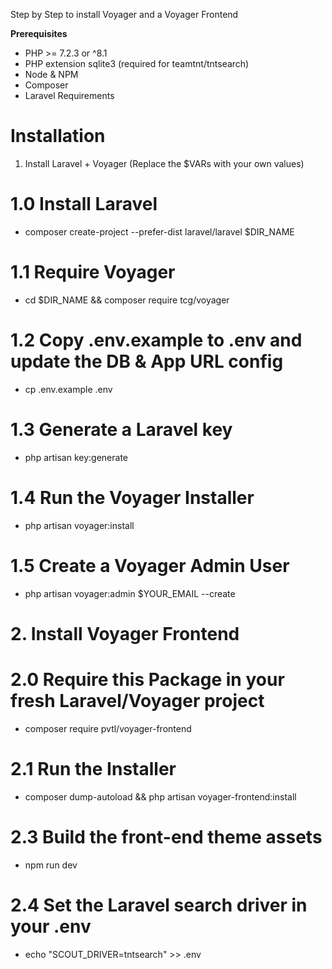 Step by Step to install Voyager and a Voyager Frontend 

**Prerequisites**
- PHP >= 7.2.3 or ^8.1
- PHP extension sqlite3 (required for teamtnt/tntsearch)
- Node & NPM
- Composer
- Laravel Requirements

# Installation
1. Install Laravel + Voyager (Replace the $VARs with your own values)

# 1.0 Install Laravel
- composer create-project --prefer-dist laravel/laravel $DIR_NAME

# 1.1 Require Voyager
- cd $DIR_NAME && composer require tcg/voyager

# 1.2 Copy .env.example to .env and update the DB & App URL config
- cp .env.example .env

# 1.3 Generate a Laravel key
- php artisan key:generate

# 1.4 Run the Voyager Installer
- php artisan voyager:install

# 1.5 Create a Voyager Admin User
- php artisan voyager:admin $YOUR_EMAIL --create

# **2. Install Voyager Frontend**

# 2.0 Require this Package in your fresh Laravel/Voyager project
- composer require pvtl/voyager-frontend

# 2.1 Run the Installer
- composer dump-autoload && php artisan voyager-frontend:install

# 2.3 Build the front-end theme assets
- npm run dev

# 2.4 Set the Laravel search driver in your .env
- echo "SCOUT_DRIVER=tntsearch" >> .env
